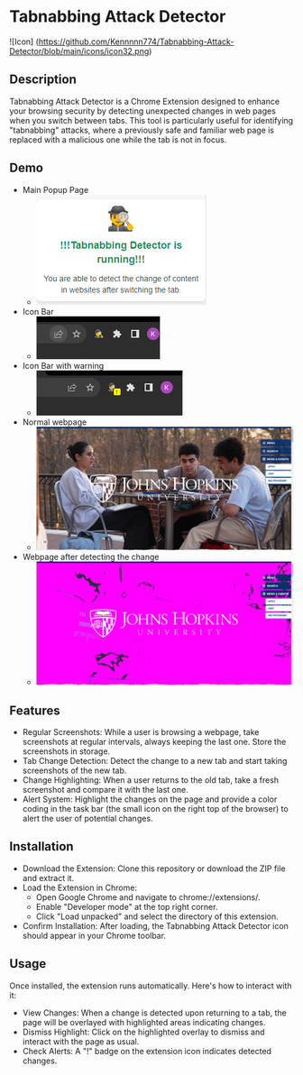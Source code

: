 # Tabnabbing Attack Detector 
![Icon] (https://github.com/Kennnnn774/Tabnabbing-Attack-Detector/blob/main/icons/icon32.png)
## Description
Tabnabbing Attack Detector is a Chrome Extension designed to enhance your browsing security by detecting unexpected changes in web pages when you switch between tabs. This tool is particularly useful for identifying "tabnabbing" attacks, where a previously safe and familiar web page is replaced with a malicious one while the tab is not in focus.

## Demo

- Main Popup Page
    - ![Popup page](https://github.com/Kennnnn774/Tabnabbing-Attack-Detector/blob/main/images/mainpage.png)
- Icon Bar
    - ![Popup page](https://github.com/Kennnnn774/Tabnabbing-Attack-Detector/blob/main/images/iconbar.png)
- Icon Bar with warning
    - ![Icon Bar with warning](https://github.com/Kennnnn774/Tabnabbing-Attack-Detector/blob/main/images/iconbarwithalarm.png)
- Normal webpage
    - ![Normal webpage](https://github.com/Kennnnn774/Tabnabbing-Attack-Detector/blob/main/images/jhupage.png)
- Webpage after detecting the change
    - ![Webpage after detecting the change](https://github.com/Kennnnn774/Tabnabbing-Attack-Detector/blob/main/images/jhuhighlightedpage.png)



## Features
- Regular Screenshots: While a user is browsing a webpage, take screenshots at regular intervals, always keeping the last one. Store the screenshots in storage.
- Tab Change Detection: Detect the change to a new tab and start taking screenshots of the new tab.
- Change Highlighting: When a user returns to the old tab, take a fresh screenshot and compare it with the last one. 
- Alert System: Highlight the changes on the page and provide a color coding in the task bar (the small icon on the right top of the browser) to alert the user of potential changes.

## Installation
- Download the Extension: Clone this repository or download the ZIP file and extract it.
-  Load the Extension in Chrome:
    - Open Google Chrome and navigate to chrome://extensions/.
    - Enable "Developer mode" at the top right corner.
    - Click "Load unpacked" and select the directory of this extension.
- Confirm Installation: After loading, the Tabnabbing Attack Detector icon should appear in your Chrome toolbar.

## Usage
Once installed, the extension runs automatically. Here's how to interact with it:

- View Changes: When a change is detected upon returning to a tab, the page will be overlayed with highlighted areas indicating changes.
- Dismiss Highlight: Click on the highlighted overlay to dismiss and interact with the page as usual.
- Check Alerts: A "!" badge on the extension icon indicates detected changes.